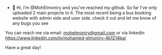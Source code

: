 - 👋 Hi, I’m @MohElmoniry and you've reached my github. So far I've only uploaded 2 main projects to it. The most recent being a bus booking website with admin side and user side. check it out and let me know of any bugs you see

You can reach me via email: mohelmoniry@gmail.com
or via linkedin https://www.linkedin.com/in/mohamed-elmoniry-4b1214ba/

Have a great day! 

